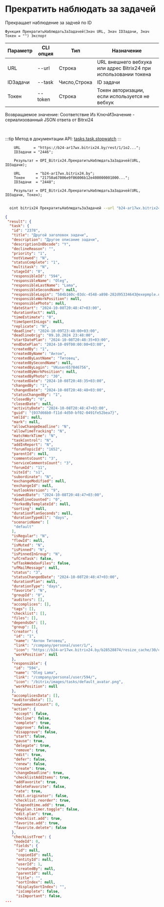 ﻿---
sidebar_position: 15
---

# Прекратить наблюдать за задачей
 Прекращает наблюдение за задчей по ID



`Функция ПрекратитьНаблюдатьЗаЗадачей(Знач URL, Знач IDЗадачи, Знач Токен = "") Экспорт`

  | Параметр | CLI опция | Тип | Назначение |
  |-|-|-|-|
  | URL | --url | Строка | URL внешнего вебхука или адрес Bitrix24 при использовании токена |
  | IDЗадачи | --task | Число,Строка | ID задачи |
  | Токен | --token | Строка | Токен авторизации, если используется не вебхук |

  
  Возвращаемое значение:   Соответствие Из КлючИЗначение - сериализованный JSON ответа от Bitrxi24

<br/>

:::tip
Метод в документации API: [tasks.task.stopwatch](https://dev.1c-bitrix.ru/rest_help/tasks/task/tasks/tasks_task_stopwatch.php)
:::
<br/>


```bsl title="Пример кода"
    URL      = "https://b24-ar17wx.bitrix24.by/rest/1/1o2...";
    IDЗадачи = "2446";

    Результат = OPI_Bitrix24.ПрекратитьНаблюдатьЗаЗадачей(URL, IDЗадачи);

    URL       = "b24-ar17wx.bitrix24.by";
    Токен     = "21750a67006e9f06006b12e400000001000...";
    IDЗадачи  = "2448";

    Результат = OPI_Bitrix24.ПрекратитьНаблюдатьЗаЗадачей(URL, IDЗадачи, Токен);
```



```sh title="Пример команды CLI"
    
  oint bitrix24 ПрекратитьНаблюдатьЗаЗадачей --url "b24-ar17wx.bitrix24.by" --task "170" --token "b9df7366006e9f06006b12e400000001000..."

```

```json title="Результат"
{
 "result": {
  "task": {
   "id": "2378",
   "title": "Другой заголовок задачи",
   "description": "Другое описание задачи",
   "descriptionInBbcode": "Y",
   "declineReason": "",
   "priority": "1",
   "notViewed": "N",
   "statusComplete": "1",
   "multitask": "N",
   "stageId": "0",
   "responsibleId": "594",
   "responsibleName": "Oleg",
   "responsibleLastName": "Lama",
   "responsibleSecondName": null,
   "responsibleLogin": "584b160c-03dc-4548-a898-282d95334643@exepmple.org",
   "responsibleWorkPosition": null,
   "responsiblePhoto": null,
   "dateStart": "2024-10-08T20:48:47+03:00",
   "durationFact": null,
   "timeEstimate": "0",
   "timeSpentInLogs": null,
   "replicate": "N",
   "deadline": "2024-10-09T23:48:00+03:00",
   "deadlineOrig": "09.10.2024 23:48:00",
   "startDatePlan": "2024-10-08T20:48:35+03:00",
   "endDatePlan": "2024-10-09T00:00:00+03:00",
   "createdBy": "1",
   "createdByName": "Антон",
   "createdByLastName": "Титовец",
   "createdBySecondName": null,
   "createdByLogin": "VKuser657846756",
   "createdByWorkPosition": null,
   "createdByPhoto": "30",
   "createdDate": "2024-10-08T20:48:35+03:00",
   "changedBy": "1",
   "changedDate": "2024-10-08T20:48:48+03:00",
   "statusChangedBy": "1",
   "closedBy": "0",
   "closedDate": null,
   "activityDate": "2024-10-08T20:48:47+03:00",
   "guid": "{037d66b0-f11d-4d50-bf02-0491fe52bea7}",
   "xmlId": null,
   "mark": null,
   "allowChangeDeadline": "N",
   "allowTimeTracking": "N",
   "matchWorkTime": "N",
   "taskControl": "N",
   "addInReport": "N",
   "forumTopicId": "1652",
   "parentId": null,
   "commentsCount": "3",
   "serviceCommentsCount": "3",
   "forumId": "11",
   "siteId": "s1",
   "subordinate": "N",
   "exchangeModified": null,
   "exchangeId": null,
   "outlookVersion": "9",
   "viewedDate": "2024-10-08T20:48:47+03:00",
   "deadlineCounted": "0",
   "forkedByTemplateId": null,
   "sorting": null,
   "durationPlanSeconds": null,
   "durationTypeAll": "days",
   "scenarioName": [
    "default"
   ],
   "isRegular": "N",
   "flowId": null,
   "isMuted": "N",
   "isPinned": "N",
   "isPinnedInGroup": "N",
   "ufCrmTask": false,
   "ufTaskWebdavFiles": false,
   "ufMailMessage": null,
   "status": "3",
   "statusChangedDate": "2024-10-08T20:48:47+03:00",
   "durationPlan": null,
   "durationType": "days",
   "favorite": "N",
   "groupId": "0",
   "auditors": [],
   "accomplices": [],
   "tags": [],
   "checklist": [],
   "files": [],
   "dependsOn": [],
   "group": [],
   "creator": {
    "id": "1",
    "name": "Антон Титовец",
    "link": "/company/personal/user/1/",
    "icon": "https://b24-ar17wx.bitrix24.by/b28528874/resize_cache/30/c0120a8d7c10d63c83e32398d1ec4d9e/main/d7e/d7e99cf556e4ab676463dae2c00ddfbb/a7e0af6899300e3c684caeca5c334d81.jpg",
    "workPosition": null
   },
   "responsible": {
    "id": "594",
    "name": "Oleg Lama",
    "link": "/company/personal/user/594/",
    "icon": "/bitrix/images/tasks/default_avatar.png",
    "workPosition": null
   },
   "accomplicesData": [],
   "auditorsData": [],
   "newCommentsCount": 0,
   "action": {
    "accept": false,
    "decline": false,
    "complete": true,
    "approve": false,
    "disapprove": false,
    "start": false,
    "pause": true,
    "delegate": true,
    "remove": true,
    "edit": true,
    "defer": false,
    "renew": false,
    "create": true,
    "changeDeadline": true,
    "checklistAddItems": true,
    "addFavorite": true,
    "deleteFavorite": false,
    "rate": true,
    "edit.originator": false,
    "checklist.reorder": true,
    "elapsedtime.add": true,
    "dayplan.timer.toggle": false,
    "edit.plan": true,
    "checklist.add": true,
    "favorite.add": true,
    "favorite.delete": false
   },
   "checkListTree": {
    "nodeId": 0,
    "fields": {
     "id": null,
     "copiedId": null,
     "entityId": null,
     "userId": 1,
     "createdBy": null,
     "parentId": null,
     "title": "",
     "sortIndex": null,
     "displaySortIndex": "",
     "isComplete": false,
     "isImportant": false,
...
```
